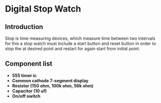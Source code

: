 # Digital Stop Watch 

## Introduction
 
Stop is time measuring devices, which measure time between two intervals for this a stop watch must include a start button and reset button in order to stop the at desired point and restart for again start from initial point. 

## Component list
- **555 timer ic** 
- **Common cathode 7-segment display** 
- **Resistor (150 ohm, 100k ohm, 56k ohm)**
- **Capacitor (10 uf)**
- **On/off switch**
